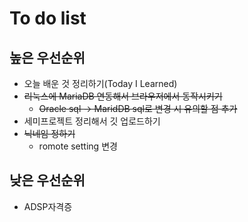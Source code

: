 # To do list

## 높은 우선순위

* 오늘 배운 것 정리하기(Today I Learned)
* ~~리눅스에 MariaDB 연동해서 브라우저에서 동작시키기~~
  * ~~Oracle sql -> MaridDB sql로 변경 시 유의할 점 추가~~
* 세미프로젝트 정리해서 깃 업로드하기
* ~~닉네임 정하기~~
  * romote setting 변경







## 낮은 우선순위

* ADSP자격증

